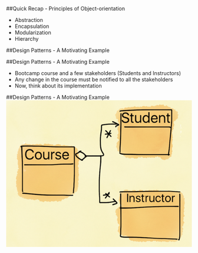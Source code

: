 ##Quick Recap - Principles of Object-orientation
* Abstraction
* Encapsulation
* Modularization
* Hierarchy


##Design Patterns - A Motivating Example


##Design Patterns - A Motivating Example
* Bootcamp course and a few stakeholders (Students and Instructors)
* Any change in the course must be notified to all the stakeholders
* Now, think about its implementation


##Design Patterns - A Motivating Example
![](media/observerMotivation.png)
